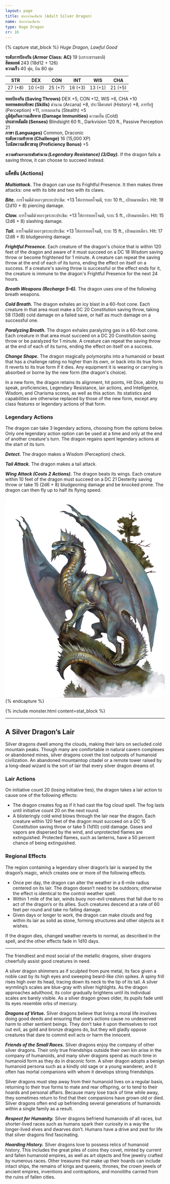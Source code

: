 ```yaml
---
layout: page
title: มังกรเงินเต็มวัย (Adult Silver Dragon)
name: มังกรเงินเต็มวัย
type: Huge Dragon
cr: 16
---
```


{% capture stat_block %}
_Huge Dragon, Lawful Good_

**ระดับการป้องกัน (Armor Class: AC)** 19 (เกราะธรรมชาติ)  
**ฮิตพอยต์** 243 (18d12 + 126)  
**ความเร็ว** 40 ฟุต, บิน 80 ฟุต

|   STR   |   DEX   |   CON   |   INT   |   WIS   |   CHA   |
| :-----: | :-----: | :-----: | :-----: | :-----: | :-----: |
| 27 (+8) | 10 (+0) | 25 (+7) | 16 (+3) | 13 (+1) | 21 (+5) |

**ทอยป้องกัน (Saving Throws)** DEX +5, CON +12, WIS +6, CHA +10  
**ทอยทดสอบทักษะ (Skills)** ตำนาน (Arcana) +8, ประวัติศาสตร์ (History) +8, การรับรู้ (Perception) +11, การลอบเร้น (Stealth) +5  
**ภูมิคุ้มกันความเสียหาย (Damage Immunities)** ความเย็น (Cold)  
**ประสาทสัมผัส (Senses)** Blindsight 60 ft., Darkvision 120 ft., Passive Perception 21  
**ภาษา (Languages)** Common, Draconic  
**ระดับความท้าทาย (Challenge)** 16 (15,000 XP)  
**โบนัสความเชี่ยวชาญ (Proficiency Bonus)** +5

_**ความต้านทานระดับตำนาน (Legendary Resistance) (3/Day).**_ If the dragon fails a saving throw, it can choose to succeed instead.

### แอ็คชัน (Actions)

**_Multiattack._** The dragon can use its Frightful Presence. It then makes three attacks: one with its bite and two with its claws.

**_Bite._** การโจมตีด้วยอาวุธระยะประชิด: +13 ให้การทอยโจมตี, ระยะ 10 ft., เป้าหมายเดียว. Hit: 19 (2d10 + 8) piercing damage.

**_Claw._** การโจมตีด้วยอาวุธระยะประชิด: +13 ให้การทอยโจมตี, ระยะ 5 ft., เป้าหมายเดียว. Hit: 15 (2d6 + 8) slashing damage.

**_Tail._** การโจมตีด้วยอาวุธระยะประชิด: +13 ให้การทอยโจมตี, ระยะ 15 ft., เป้าหมายเดียว. Hit: 17 (2d8 + 8) bludgeoning damage.

**_Frightful Presence._** Each creature of the dragon's choice that is within 120 feet of the dragon and aware of it must succeed on a DC 18 Wisdom saving throw or become frightened for 1 minute. A creature can repeat the saving throw at the end of each of its turns, ending the effect on itself on a success. If a creature's saving throw is successful or the effect ends for it, the creature is immune to the dragon's Frightful Presence for the next 24 hours.

**_Breath Weapons (Recharge 5–6)._** The dragon uses one of the following breath weapons.

**_Cold Breath._** The dragon exhales an icy blast in a 60-foot cone. Each creature in that area must make a DC 20 Constitution saving throw, taking 58 (13d8) cold damage on a failed save, or half as much damage on a successful one.

**_Paralyzing Breath._** The dragon exhales paralyzing gas in a 60-foot cone. Each creature in that area must succeed on a DC 20 Constitution saving throw or be paralyzed for 1 minute. A creature can repeat the saving throw at the end of each of its turns, ending the effect on itself on a success.

**_Change Shape._** The dragon magically polymorphs into a humanoid or beast that has a challenge rating no higher than its own, or back into its true form. It reverts to its true form if it dies. Any equipment it is wearing or carrying is absorbed or borne by the new form (the dragon's choice).

In a new form, the dragon retains its alignment, hit points, Hit Dice, ability to speak, proficiencies, Legendary Resistance, lair actions, and Intelligence, Wisdom, and Charisma scores, as well as this action. Its statistics and capabilities are otherwise replaced by those of the new form, except any class features or legendary actions of that form.

### Legendary Actions

The dragon can take 3 legendary actions, choosing from the options below. Only one legendary action option can be used at a time and only at the end of another creature's turn. The dragon regains spent legendary actions at the start of its turn.

**_Detect._** The dragon makes a Wisdom (Perception) check.

**_Tail Attack._** The dragon makes a tail attack.

**_Wing Attack (Costs 2 Actions)._** The dragon beats its wings. Each creature within 10 feet of the dragon must succeed on a DC 21 Dexterity saving throw or take 15 (2d6 + 8) bludgeoning damage and be knocked prone. The dragon can then fly up to half its flying speed.

![มังกรเงิน](/assets/monsters/silver-dragon.webp)
{% endcapture %}

{% include monster.html content=stat_block %}

---

## A Silver Dragon’s Lair

Silver dragons dwell among the clouds, making their lairs on secluded cold mountain peaks. Though many are comfortable in natural cavern complexes or abandoned mines, silver dragons covet the lost outposts of humanoid civilization. An abandoned mountaintop citadel or a remote tower raised by a long-dead wizard is the sort of lair that every silver dragon dreams of.

### Lair Actions

On initiative count 20 (losing initiative ties), the dragon takes a lair action to cause one of the following effects:

- The dragon creates fog as if it had cast the fog cloud spell. The fog lasts until initiative count 20 on the next round.
- A blisteringly cold wind blows through the lair near the dragon. Each creature within 120 feet of the dragon must succeed on a DC 15 Constitution saving throw or take 5 (1d10) cold damage. Gases and vapors are dispersed by the wind, and unprotected flames are extinguished. Protected flames, such as lanterns, have a 50 percent chance of being extinguished.

### Regional Effects

The region containing a legendary silver dragon’s lair is warped by the dragon’s magic, which creates one or more of the following effects.

- Once per day, the dragon can alter the weather in a 6-mile radius centered on its lair. The dragon doesn’t need to be outdoors; otherwise the effect is identical to the control weather spell.
- Within 1 mile of the lair, winds buoy non-evil creatures that fall due to no act of the dragon’s or its allies. Such creatures descend at a rate of 60 feet per round and take no falling damage.
- Given days or longer to work, the dragon can make clouds and fog within its lair as solid as stone, forming structures and other objects as it wishes.

If the dragon dies, changed weather reverts to normal, as described in the spell, and the other effects fade in 1d10 days.

---

The friendliest and most social of the metallic dragons, silver dragons cheerfully assist good creatures in need.

A silver dragon shimmers as if sculpted from pure metal, its face given a noble cast by its high eyes and sweeping beard-like chin spikes. A spiny frill rises high over its head, tracing down its neck to the tip of its tail. A silver wyrmling’s scales are blue-gray with silver highlights. As the dragon approaches adulthood, its color gradually brightens until its individual scales are barely visible. As a silver dragon grows older, its pupils fade until its eyes resemble orbs of mercury.

**_Dragons of Virtue._** Silver dragons believe that living a moral life involves doing good deeds and ensuring that one’s actions cause no undeserved harm to other sentient beings. They don’t take it upon themselves to root out evil, as gold and bronze dragons do, but they will gladly oppose creatures that dare to commit evil acts or harm the innocent.

**_Friends of the Small Races._** Silver dragons enjoy the company of other silver dragons. Their only true friendships outside their own kin arise in the company of humanoids, and many silver dragons spend as much time in humanoid form as they do in draconic form. A silver dragon adopts a benign humanoid persona such as a kindly old sage or a young wanderer, and it often has mortal companions with whom it develops strong friendships.

Silver dragons must step away from their humanoid lives on a regular basis, returning to their true forms to mate and rear offspring, or to tend to their hoards and personal affairs. Because many lose track of time while away, they sometimes return to find that their companions have grown old or died. Silver dragons often end up befriending several generations of humanoids within a single family as a result.

**_Respect for Humanity._** Silver dragons befriend humanoids of all races, but shorter-lived races such as humans spark their curiosity in a way the longer-lived elves and dwarves don’t. Humans have a drive and zest for life that silver dragons find fascinating.

**_Hoarding History._** Silver dragons love to possess relics of humanoid history. This includes the great piles of coins they covet, minted by current and fallen humanoid empires, as well as art objects and fine jewelry crafted by numerous races. Other treasures that make up their hoards can include intact ships, the remains of kings and queens, thrones, the crown jewels of ancient empires, inventions and contraptions, and monoliths carried from the ruins of fallen cities.
